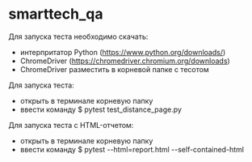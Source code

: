 # smarttech_qa

Для запуска теста необходимо скачать:
- интерпритатор Python (https://www.python.org/downloads/)
- ChromeDriver (https://chromedriver.chromium.org/downloads)
- ChromeDriver разместить в корневой папке с тесотом

Для запуска теста:
- открыть в терминале корневую папку
- ввести команду $  pytest  test_distance_page.py   

Для запуска теста с HTML-отчетом:
- открыть в терминале корневую папку
- ввести команду $ pytest --html=report.html --self-contained-html
